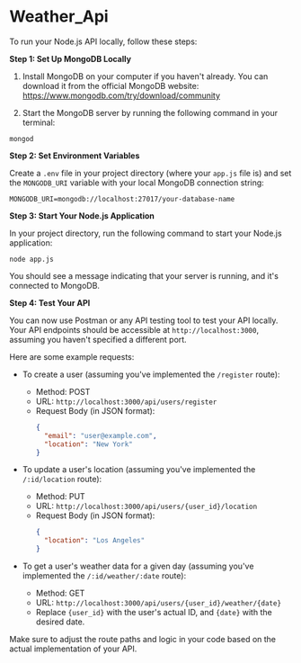 # Weather_Api


To run your Node.js API locally, follow these steps:

**Step 1: Set Up MongoDB Locally**

1. Install MongoDB on your computer if you haven't already. You can download it from the official MongoDB website: https://www.mongodb.com/try/download/community

2. Start the MongoDB server by running the following command in your terminal:

```
mongod
```

**Step 2: Set Environment Variables**

Create a `.env` file in your project directory (where your `app.js` file is) and set the `MONGODB_URI` variable with your local MongoDB connection string:

```
MONGODB_URI=mongodb://localhost:27017/your-database-name
```

**Step 3: Start Your Node.js Application**

In your project directory, run the following command to start your Node.js application:

```
node app.js
```

You should see a message indicating that your server is running, and it's connected to MongoDB.

**Step 4: Test Your API**

You can now use Postman or any API testing tool to test your API locally. Your API endpoints should be accessible at `http://localhost:3000`, assuming you haven't specified a different port.

Here are some example requests:

- To create a user (assuming you've implemented the `/register` route):
  - Method: POST
  - URL: `http://localhost:3000/api/users/register`
  - Request Body (in JSON format):
    ```json
    {
      "email": "user@example.com",
      "location": "New York"
    }
    ```

- To update a user's location (assuming you've implemented the `/:id/location` route):
  - Method: PUT
  - URL: `http://localhost:3000/api/users/{user_id}/location`
  - Request Body (in JSON format):
    ```json
    {
      "location": "Los Angeles"
    }
    ```

- To get a user's weather data for a given day (assuming you've implemented the `/:id/weather/:date` route):
  - Method: GET
  - URL: `http://localhost:3000/api/users/{user_id}/weather/{date}`
  - Replace `{user_id}` with the user's actual ID, and `{date}` with the desired date.

Make sure to adjust the route paths and logic in your code based on the actual implementation of your API.
